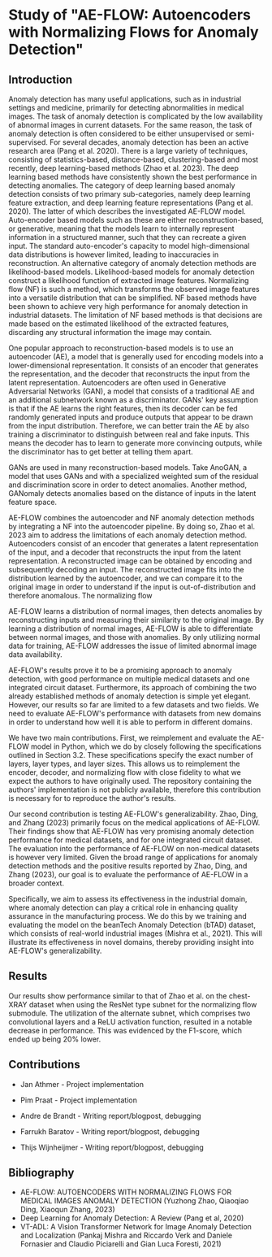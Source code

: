 # Study of "AE-FLOW: Autoencoders with Normalizing Flows for Anomaly Detection"

## Introduction
<!-- Introduction: An analysis of the paper and its key components. Think about it as a nicely formatted review as you would see on OpenReview.net. 


TODO: It should contain one paragraph of related work as well. 
TODO: Limitations


-->

<!-- introduce problem -->
Anomaly detection has many useful applications, such as in industrial settings and medicine, primarily for detecting abnormalities in medical images. The task of anomaly detection is complicated by the low availability of abnormal images in current datasets. For the same reason, the task of anomaly detection is often considered to be either unsupervised or semi-supervised. For several decades, anomaly detection has been an active research area (Pang et al. 2020). There is a large variety of techniques, consisting of statistics-based, distance-based, clustering-based and most recently, deep learning-based methods (Zhao et al. 2023). The deep learning based methods have consistently shown the best performance in detecting anomalies. The category of deep learning based anomaly detection consists of two primary sub-categories, namely deep learning feature extraction, and deep learning feature representations (Pang et al. 2020). The latter of which describes the investigated AE-FLOW model. Auto-encoder based models such as these are either reconstruction-based, or generative, meaning that the models learn to internally represent information in a structured manner, such that they can recreate a given input. The standard auto-encoder's capacity to model high-dimensional data distributions is however limited, leading to inaccuracies in reconstruction. An alternative category of anomaly detection methods are likelihood-based models. Likelihood-based models for anomaly detection construct a likelihood function of extracted image features. Normalizing flow (NF) is such a method, which transforms the observed image features into a versatile distribution that can be simplified. NF based methods have been shown to achieve very high performance for anomaly detection in industrial datasets. The limitation of NF based methods is that decisions are made based on the estimated likelihood of the extracted features, discarding any structural information the image may contain.

<!-- Related work (one paragraph) TODO: 
AnoGAN -> anomaly score

f-AnoGAN
GANomaly
DifferNet
Fastflow

-->

One popular approach to reconstruction-based models is to use an autoencoder (AE), a model that is generally used for encoding models into a lower-dimensional representation. It consists of an encoder that generates the representation, and the decoder that reconstructs the input from the latent representation. Autoencoders are often used in Generative Adversarial Networks (GAN), a model that consists of a traditional AE and an additional subnetwork known as a discriminator. GANs' key assumption is that if the AE learns the right features, then its decoder can be fed randomly generated inputs and produce outputs that appear to be drawn from the input distribution. Therefore, we can better train the AE by also training a discriminator to distinguish between real and fake inputs. This means the decoder has to learn to generate more convincing outputs, while the discriminator has to get better at telling them apart.

GANs are used in many reconstruction-based models. Take AnoGAN, a model that uses GANs and with a specialized weighted sum of the residual and discrimination score in order to detect anomalies. Another method, GANomaly detects anomalies based on the distance of inputs in the latent feature space. <!-- Finish writing later -->



<!-- introduce solution and broad overview of methods used -->

AE-FLOW combines the autoencoder and NF anomaly detection methods by integrating a NF into the autoencoder pipeline. By doing so, Zhao et al. 2023 aim to address the limitations of each anomaly detection method. Autoencoders consist of an encoder that generates a latent representation of the input, and a decoder that reconstructs the input from the latent representation. A reconstructed image can be obtained by encoding and subsequently decoding an input. The reconstructed image fits into the distribution learned by the autoencoder, and we can compare it to the original image in order to understand if the input is out-of-distribution and therefore anomalous. The normalizing flow

AE-FLOW learns a distribution of normal images, then detects anomalies by reconstructing inputs and measuring their similarity to the original image. By learning a distribution of normal images, AE-FLOW is able to differentiate between normal images, and those with anomalies. By only utilizing normal data for training, AE-FLOW addresses the issue of limited abnormal image data availability.


<!-- Exposition of its weaknesses/strengths/potential which triggered your group to come up with a response. -->
AE-FLOW's results prove it to be a promising approach to anomaly detection, with good performance on multiple medical datasets and one integrated circuit dataset. Furthermore, its approach of combining the two already established methods of anomaly detection is simple yet elegant. However, our results so far are limited to a few datasets and two fields. We need to evaluate AE-FLOW's performance with datasets from new domains in order to understand how well it is able to perform in different domains. 


<!-- Describe your novel contribution. -->
We have two main contributions. First, we reimplement and evaluate the AE-FLOW model in Python, which we do by closely following the specifications outlined in Section 3.2. These specifications specify the exact number of layers, layer types, and layer sizes. This allows us to reimplement the encoder, decoder, and normalizing flow with close fidelity to what we expect the authors to have originally used. The repository containing the authors' implementation is not publicly available, therefore this contribution is necessary for to reproduce the author's results.

Our second contribution is testing AE-FLOW's generalizability. Zhao, Ding, and Zhang (2023) primarily focus on the medical applications of AE-FLOW. Their findings show that AE-FLOW has very promising anomaly detection performance for medical datasets, and for one integrated circuit dataset. The evaluation into the performance of AE-FLOW on non-medical datasets is however very limited. Given the broad range of applications for anomaly detection methods and the positive results reported by Zhao, Ding, and Zhang (2023), our goal is to evaluate the performance of AE-FLOW in a broader context. 

Specifically, we aim to assess its effectiveness in the industrial domain, where anomaly detection can play a critical role in enhancing quality assurance in the manufacturing process. We do this by we training and evaluating the model on the beanTech Anomaly Detection (bTAD) dataset, which consists of real-world industrial images (Mishra et al., 2021). This will illustrate its effectiveness in novel domains, thereby providing insight into AE-FLOW's generalizability.



## Results
<!-- Results of your work (link that part with the code in the jupyter notebook) -->

<!--
results on xray-dataset
- using the resnet-like subnet very similar performance (when using resnet like subnet):
- ours: {'AUC': 0.8196581196581196, 'ACC': 0.8589743589743589, 'SEN': 0.9769230769230769, 'SPE': 0.6623931623931624, 'F1': 0.8964705882352941}
- theirs: AUC: 0.92, F1: 0.88, ACC: 0.85, SEN: 0.91, SPE: 0.76

ours on convnet like subnet
F1: 0.764, ACC: 0.6522, SEN: 0.9231, SPE: 0.2009, AUC: 0.562

 -->
Our results show performance similar to that of Zhao et al. on the chest-XRAY dataset when using the ResNet type subnet for the normalizing flow submodule. The utilization of the alternate subnet, which comprises two convolutional layers and a ReLU activation function, resulted in a notable decrease in performance. This was evidenced by the F1-score, which ended up being 20% lower.



## Contributions
* Jan Athmer - Project implementation

* Pim Praat - Project implementation

* Andre de Brandt - Writing report/blogpost, debugging

* Farrukh Baratov - Writing report/blogpost, debugging

* Thijs Wijnheijmer - Writing report/blogpost, debugging


## Bibliography


- AE-FLOW: AUTOENCODERS WITH NORMALIZING FLOWS FOR MEDICAL IMAGES ANOMALY DETECTION (Yuzhong Zhao, Qiaoqiao Ding, Xiaoqun Zhang, 2023)
- Deep Learning for Anomaly Detection: A Review (Pang et al, 2020)
- VT-ADL: A Vision Transformer Network for Image Anomaly Detection and Localization (Pankaj Mishra and Riccardo Verk and Daniele Fornasier and Claudio Piciarelli and Gian Luca Foresti, 2021)
